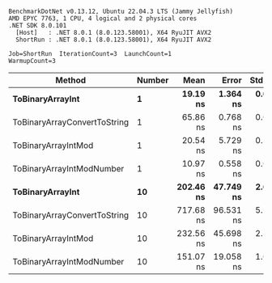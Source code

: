 ```

BenchmarkDotNet v0.13.12, Ubuntu 22.04.3 LTS (Jammy Jellyfish)
AMD EPYC 7763, 1 CPU, 4 logical and 2 physical cores
.NET SDK 8.0.101
  [Host]   : .NET 8.0.1 (8.0.123.58001), X64 RyuJIT AVX2
  ShortRun : .NET 8.0.1 (8.0.123.58001), X64 RyuJIT AVX2

Job=ShortRun  IterationCount=3  LaunchCount=1  
WarmupCount=3  

```
| Method                       | Number | Mean      | Error     | StdDev   | Min       | Max       | Gen0   | Allocated |
|----------------------------- |------- |----------:|----------:|---------:|----------:|----------:|-------:|----------:|
| **ToBinaryArrayInt**             | **1**      |  **19.19 ns** |  **1.364 ns** | **0.075 ns** |  **19.14 ns** |  **19.28 ns** | **0.0004** |      **32 B** |
| ToBinaryArrayConvertToString | 1      |  65.86 ns |  0.768 ns | 0.042 ns |  65.81 ns |  65.90 ns | 0.0011 |      96 B |
| ToBinaryArrayIntMod          | 1      |  20.54 ns |  5.729 ns | 0.314 ns |  20.31 ns |  20.90 ns | 0.0004 |      32 B |
| ToBinaryArrayIntModNumber    | 1      |  10.97 ns |  0.558 ns | 0.031 ns |  10.94 ns |  11.00 ns | 0.0004 |      32 B |
| **ToBinaryArrayInt**             | **10**     | **202.46 ns** | **47.749 ns** | **2.617 ns** | **200.59 ns** | **205.45 ns** | **0.0038** |     **320 B** |
| ToBinaryArrayConvertToString | 10     | 717.68 ns | 96.531 ns | 5.291 ns | 713.66 ns | 723.68 ns | 0.0114 |    1024 B |
| ToBinaryArrayIntMod          | 10     | 232.56 ns | 45.698 ns | 2.505 ns | 229.78 ns | 234.64 ns | 0.0038 |     320 B |
| ToBinaryArrayIntModNumber    | 10     | 151.07 ns | 19.058 ns | 1.045 ns | 150.24 ns | 152.25 ns | 0.0038 |     320 B |
